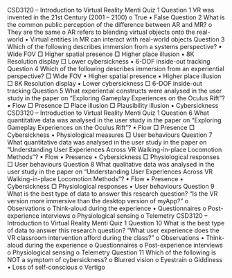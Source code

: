 CSD3120 – Introduction to Virtual Reality Menti Quiz 1
Question 1
VR was invented in the 21st Century (2001 – 2100)
o True
• False
Question 2
What is the common public perception of the difference between AR and MR?
o They are the same
o AR refers to blending virtual objects onto the real-world
• Virtual entities in MR can interact with real-world objects
Question 3
Which of the following describes immersion from a systems perspective?
▪ Wide FOV
□ Higher spatial presence
□ Higher place illusion
▪ 8K Resolution display
□ Lower cybersickness
▪ 6-DOF inside-out tracking
Question 4
Which of the following describes immersion from an experiential perspective?
□ Wide FOV
▪ Higher spatial presence
▪ Higher place illusion
□ 8K Resolution display
▪ Lower cybersickness
□ 6-DOF inside-out tracking
Question 5
What experiential constructs were analysed in the user study in the paper on “Exploring Gameplay Experiences on 
the Oculus Rift”?
▪ Flow
□ Presence
□ Place illusion
□ Plausibility illusion
▪ Cybersickness
CSD3120 – Introduction to Virtual Reality Menti Quiz 1
Question 6
What quantitative data was analysed in the user study in the paper on “Exploring Gameplay Experiences on the 
Oculus Rift”?
▪ Flow
□ Presence
□ Cybersickness
▪ Physiological measures
□ User behaviours
Question 7
What quantitative data was analysed in the user study in the paper on “Understanding User Experiences Across VR 
Walking-in-place Locomotion Methods”?
▪ Flow
▪ Presence
▪ Cybersickness
□ Physiological responses
□ User behaviours
Question 8
What qualitative data was analysed in the user study in the paper on “Understanding User Experiences Across VR 
Walking-in-place Locomotion Methods”?
▪ Flow
▪ Presence
▪ Cybersickness
□ Physiological responses
▪ User behaviours
Question 9
What is the best type of data to answer this research question? 
“Is the VR version more immersive than the desktop version of myApp?”
o Observations
o Think-aloud during the experience
• Questionnaires
o Post-experience interviews
o Physiological sensing
o Telemetry
CSD3120 – Introduction to Virtual Reality Menti Quiz 1
Question 10
What is the best type of data to answer this research question?
“What user experience does the VR classroom intervention afford during the class?”
o Observations
• Think-aloud during the experience
o Questionnaires
o Post-experience interviews
o Physiological sensing
o Telemetry
Question 11
Which of the following is NOT a symptom of cybersickness?
o Blurred vision
o Eyestrain
o Giddiness
• Loss of self-conscious
o Vertigo